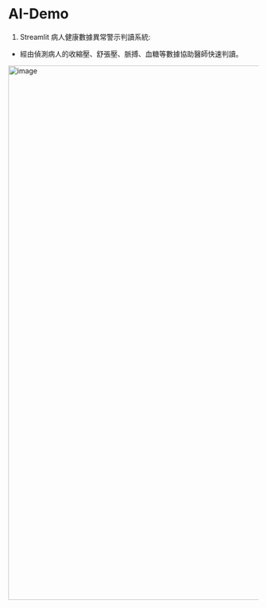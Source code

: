 # AI-Demo

1. Streamlit 病人健康數據異常警示判讀系統:

 - 經由偵測病人的收縮壓、舒張壓、脈搏、血糖等數據協助醫師快速判讀。

<img width="1073" alt="image" src="https://github.com/user-attachments/assets/93a54036-4d78-4572-9a83-59655ce803a0" />
